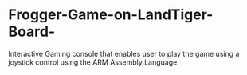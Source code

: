 # Frogger-Game-on-LandTiger-Board-
Interactive Gaming console that enables user to play the game using a joystick control using the ARM Assembly Language. 

